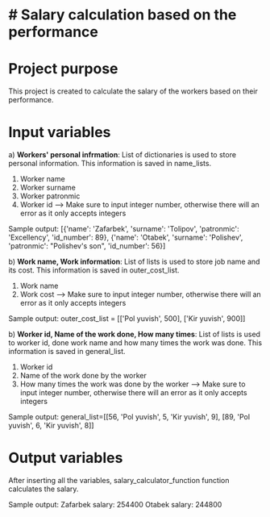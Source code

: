 # # Salary calculation based on the performance

# Project purpose
This project is created to calculate the salary of the workers based on their performance.

# Input variables
a) **Workers' personal infrmation**: 
List of dictionaries is used to store personal information. This information is saved in name_lists.

1) Worker name
2) Worker surname
3) Worker patronmic
4) Worker id --> Make sure to input integer number, otherwise there will an error as it only accepts integers


Sample output: [{'name': 'Zafarbek', 'surname': 'Tolipov', 'patronmic': 'Excellency', 'id_number': 89}, {'name': 'Otabek', 'surname': 'Polishev', 'patronmic': "Polishev's son", 'id_number': 56}]


b) **Work name, Work information**: 
List of lists is used to store job name and its cost. This information is saved in outer_cost_list.

1) Work name
2) Work cost --> Make sure to input integer number, otherwise there will an error as it only accepts integers

Sample output: outer_cost_list = [['Pol yuvish', 500], ['Kir yuvish', 900]]

b) **Worker id, Name of the work done, How many times**: 
List of lists is used to worker id, done work name and how many times the work was done. This information is saved in general_list.

1) Worker id
2) Name of the work done by the worker
3) How many times the work was done by the worker --> Make sure to input integer number, otherwise there will an error as it only accepts integers

Sample output: general_list=[[56, 'Pol yuvish', 5, 'Kir yuvish', 9], [89, 'Pol yuvish', 6, 'Kir yuvish', 8]]


# Output variables
After inserting all the variables, salary_calculator_function function calculates the salary.

Sample output:  Zafarbek salary: 254400
                Otabek salary: 244800
